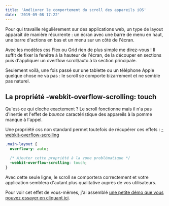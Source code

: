 ```yaml
---
title: 'Améliorer le comportement du scroll des appareils iOS'
date: '2019-09-08 17:22'
---
```


Pour qui travaille régulièrement sur des applications web, un type de layout apparaît de manière récurrente : un écran avec une barre de menu en haut, une barre d'actions en bas et un menu sur un côté de l'écran.

Avec les modèles css Flex ou Grid rien de plus simple me direz-vous ! Il suffit de fixer la fenêtre à la hauteur de l'écran, de la découper en sections puis d'appliquer un overflow scroll/auto à la section principale.

Seulement voilà, une fois passé sur une tablette ou un téléphone Apple quelque chose ne va pas : le scroll se comporte bizarrement et ne semble pas naturel.

## La propriété -webkit-overflow-scrolling: touch

Qu'est-ce qui cloche exactement ? Le scroll fonctionne mais il n'a pas d'inertie et l'effet de _bounce_ caractéristique des appareils à la pomme manque à l'appel.

Une propriété css non standard permet toutefois de récupérer ces effets : [-webkit-overflow-scrolling](https://developer.mozilla.org/fr/docs/Web/CSS/-webkit-overflow-scrolling)

```css
.main-layout {
  overflow-y: auto;

  /* Ajouter cette propriété à la zone problématique */
  -webkit-overflow-scrolling: touch;
}
```

Avec cette seule ligne, le scroll se comportera correctement et votre application semblera d'autant plus qualitative auprès de vos utilisateurs.

Pour voir cet effet de vous-mêmes, j'ai assemblé [une petite démo que vous pouvez essayer en cliquant ici](https://lab.julienverneaut.com/scroll/).

